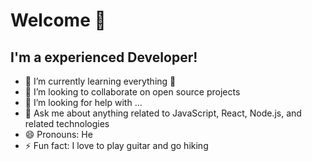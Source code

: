 # Welcome 👋

## I'm a experienced Developer!

- 🌱 I’m currently learning everything 🤣
- 👯 I’m looking to collaborate on open source projects
- 🤔 I’m looking for help with ...
- 💬 Ask me about anything related to JavaScript, React, Node.js, and related technologies
- 😄 Pronouns: He
- ⚡ Fun fact: I love to play guitar and go hiking
